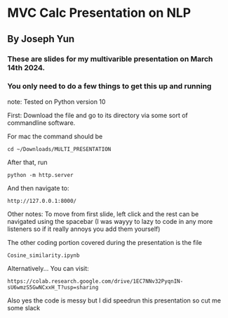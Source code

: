 # MVC Calc Presentation on NLP
## By Joseph Yun

### These are slides for my multivarible presentation on March 14th 2024.
### You only need to do a few things to get this up and running
note: Tested on Python version 10

First: Download the file and go to its directory via some sort of commandline software.

For mac the command should be

```
cd ~/Downloads/MULTI_PRESENTATION
```

After that, run 

```
python -m http.server
```

And then navigate to:
```
http://127.0.0.1:8000/
```

Other notes:
To move from first slide, left click and the rest can be navigated using the spacebar (I was wayyy to lazy to code in any more listeners so if it really annoys you add them yourself)

The other coding portion covered during the presentation is the file 
```
Cosine_similarity.ipynb
```
Alternatively... You can visit:
```
https://colab.research.google.com/drive/1EC7NNv32PyqnIN-sU6wmzS5GwNCxxH_T?usp=sharing
```

Also yes the code is messy but I did speedrun this presentation so cut me some slack